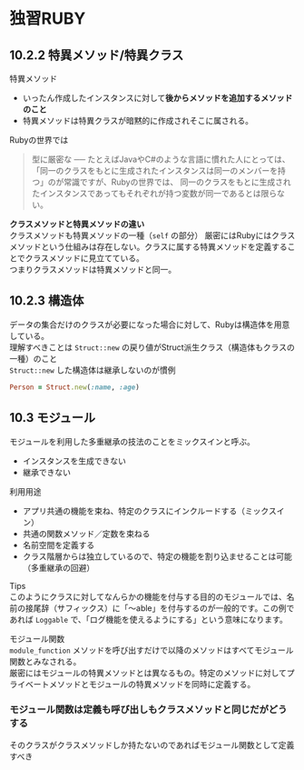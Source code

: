 # 独習RUBY

## 10.2.2 特異メソッド/特異クラス

特異メソッド  

- いったん作成したインスタンスに対して**後からメソッドを追加するメソッドのこと**
- 特異メソッドは特異クラスが暗黙的に作成されそこに属される。

Rubyの世界では  
>型に厳密な ── たとえばJavaやC#のような言語に慣れた人にとっては、「同一のクラスをもとに生成されたインスタンスは同一のメンバーを持つ」のが常識ですが、Rubyの世界では、
>同一のクラスをもとに生成されたインスタンスであってもそれぞれが持つ変数が同一であるとは限らない。

**クラスメソッドと特異メソッドの違い**  
クラスメソッドも特異メソッドの一種（`self` の部分）
厳密にはRubyにはクラスメソッドという仕組みは存在しない。クラスに属する特異メソッドを定義することでクラスメソッドに見立てている。  
つまりクラスメソッドは特異メソッドと同一。

## 10.2.3 構造体

データの集合だけのクラスが必要になった場合に対して、Rubyは構造体を用意している。  
理解すべきことは `Struct::new` の戻り値がStruct派生クラス（構造体もクラスの一種）のこと  
`Struct::new` した構造体は継承しないのが慣例

```ruby
Person = Struct.new(:name, :age)
```

## 10.3 モジュール

モジュールを利用した多重継承の技法のことをミックスインと呼ぶ。

- インスタンスを生成できない
- 継承できない

利用用途  

- アプリ共通の機能を束ね、特定のクラスにインクルードする（ミックスイン）
- 共通の関数メソッド／定数を束ねる
- 名前空間を定義する
- クラス階層からは独立しているので、特定の機能を割り込ませることは可能（多重継承の回避）

Tips  
このようにクラスに対してなんらかの機能を付与する目的のモジュールでは、名前の接尾辞（サフィックス）に「～able」を付与するのが一般的です。この例であれば `Loggable` で、「ログ機能を使えるようにする」という意味になります。

モジュール関数  
`module_function` メソッドを呼び出すだけで以降のメソッドはすべてモジュール関数とみなされる。  
厳密にはモジュールの特異メソッドとは異なるもの。特定のメソッドに対してプライベートメソッドとモジュールの特異メソッドを同時に定義する。

### モジュール関数は定義も呼び出しもクラスメソッドと同じだがどうする

そのクラスがクラスメソッドしか持たないのであればモジュール関数として定義すべき
